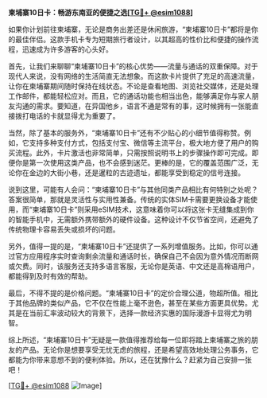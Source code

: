 **柬埔寨10日卡：畅游东南亚的便捷之选[[TG💪+ @esim1088](https://t.me/s/esim1088)]**

如果你计划前往柬埔寨，无论是商务出差还是休闲旅游，“柬埔寨10日卡”都将是你的最佳伴侣。这款手机卡专为短期旅行者设计，以其超高的性价比和便捷的操作流程，迅速成为许多游客的心头好。

首先，让我们来聊聊“柬埔寨10日卡”的核心优势——流量与通话的双重保障。对于现代人来说，没有网络的生活简直无法想象。而这款卡片提供了充足的高速流量，让你在柬埔寨期间随时保持在线状态。不论是查看地图、浏览社交媒体，还是处理工作邮件，都能轻松应对。而且，它的通话功能也相当出色，能够满足你与家人朋友沟通的需求。要知道，在异国他乡，语言不通是常有的事，这时候拥有一张能直接拨打电话的卡就显得尤为重要了。

当然，除了基本的服务外，“柬埔寨10日卡”还有不少贴心的小细节值得称赞。例如，它支持多种支付方式，包括支付宝、微信等主流平台，极大地方便了用户的购买流程。此外，卡片激活也非常简单，只需按照说明书上的步骤操作即可完成。即便你是第一次使用这类产品，也不会感到迷茫。更棒的是，它的覆盖范围广泛，无论你在金边的大街小巷，还是暹粒的古迹遗址，都能享受到稳定的信号连接。

说到这里，可能有人会问：“柬埔寨10日卡”与其他同类产品相比有何特别之处呢？答案很简单，那就是灵活性与实用性兼备。传统的实体SIM卡需要更换设备才能使用，而“柬埔寨10日卡”则采用eSIM技术，这意味着你可以将这张卡无缝集成到你的智能手机中，无需额外携带额外的硬件设备。这种设计不仅节省空间，还避免了传统物理卡容易丢失或损坏的问题。

另外，值得一提的是，“柬埔寨10日卡”还提供了一系列增值服务。比如，你可以通过官方应用程序实时查询剩余流量和通话时长，确保自己不会因为意外情况而断网或欠费。同时，该服务还支持多语言客服，无论你是英语、中文还是高棉语用户，都能得到及时有效的帮助。

最后，不得不提的是价格问题。“柬埔寨10日卡”的定价合理公道，物超所值。相比于其他品牌的类似产品，它不仅在性能上毫不逊色，甚至在某些方面更具优势。尤其是在当前汇率波动较大的背景下，选择一款经济实惠的国际漫游卡显得尤为明智。

综上所述，“柬埔寨10日卡”无疑是一款值得推荐给每一位即将踏上柬埔寨之旅的朋友的产品。无论你是想要享受无忧无虑的旅程，还是希望高效地处理公务事务，它都能为你带来意想不到的便利体验。所以，还在犹豫什么？赶紧为自己安排一张吧！

[[TG💪+ @esim1088](https://t.me/s/esim1088) ![Image](https://i.postimg.cc/4NQfJmqS/Snipaste-2025-05-13-00-14-12.png)]
